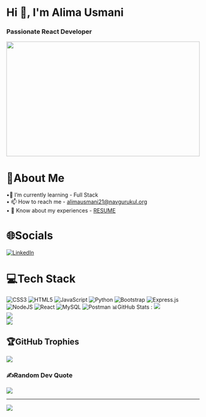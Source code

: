 # Hi 👋, I'm Alima Usmani <br> <h3 >**Passionate React Developer**</h3> <div ><img src="https://media2.giphy.com/media/L1R1tvI9svkIWwpVYr/giphy.gif?cid=790b7611ae0247a7fc36605155a13d7416e5c1ab29b18170&rid=giphy.gif&ct=g" width="100%" height="300px"></div>
 
# 💫About Me 
•🌱 I’m currently learning - Full Stack <br>
• 📫 How to reach me - alimausmani21@navgurukul.org <br>
• 📄 Know about my experiences - [RESUME](https://drive.google.com/file/d/1Zao5xWzIAOTZpG6ez9TUU1iqNDKvbETU/view?usp=sharing)

# 🌐Socials
[![LinkedIn](https://img.shields.io/badge/LinkedIn-%230077B5.svg?logo=linkedin&logoColor=white)](https://www.linkedin.com/in/alima-usmani-4b485922a/)

# 💻Tech Stack
![CSS3](https://img.shields.io/badge/css3-%231572B6.svg?style=for-the-badge&logo=css3&logoColor=white) ![HTML5](https://img.shields.io/badge/html5-%23E34F26.svg?style=for-the-badge&logo=html5&logoColor=white) ![JavaScript](https://img.shields.io/badge/javascript-%23323330.svg?style=for-the-badge&logo=javascript&logoColor=%23F7DF1E) ![Python](https://img.shields.io/badge/python-3670A0?style=for-the-badge&logo=python&logoColor=ffdd54) ![Bootstrap](https://img.shields.io/badge/bootstrap-%23563D7C.svg?style=for-the-badge&logo=bootstrap&logoColor=white) ![Express.js](https://img.shields.io/badge/express.js-%23404d59.svg?style=for-the-badge&logo=express&logoColor=%2361DAFB) ![NodeJS](https://img.shields.io/badge/node.js-6DA55F?style=for-the-badge&logo=node.js&logoColor=white) ![React](https://img.shields.io/badge/react-%2320232a.svg?style=for-the-badge&logo=react&logoColor=%2361DAFB) ![MySQL](https://img.shields.io/badge/mysql-%2300f.svg?style=for-the-badge&logo=mysql&logoColor=white) ![Postman](https://img.shields.io/badge/Postman-FF6C37?style=for-the-badge&logo=postman&logoColor=white) 
📊GitHub Stats :
![](https://github-readme-stats.vercel.app/api?username=alimausmani&theme=radical&hide_border=false&include_all_commits=false&count_private=false)<br/>
![](https://github-readme-streak-stats.herokuapp.com/?user=alimausmani&theme=radical&hide_border=false)<br/>
![](https://github-readme-stats.vercel.app/api/top-langs/?username=alimausmani&theme=radical&hide_border=false&include_all_commits=false&count_private=false&layout=compact)

## 🏆GitHub Trophies
![](https://github-profile-trophy.vercel.app/?username=alimausmani&theme=radical&no-frame=false&no-bg=false&margin-w=4)

### ✍️Random Dev Quote
![](https://quotes-github-readme.vercel.app/api?type=horizontal&theme=radical)

---
[![](https://visitcount.itsvg.in/api?id=alimausmani&icon=0&color=0)](https://visitcount.itsvg.in)
